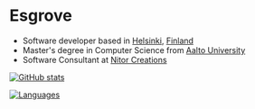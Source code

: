 # Esgrove

- Software developer based in [Helsinki](https://en.wikipedia.org/wiki/Helsinki), [Finland](https://en.wikipedia.org/wiki/Finland)
- Master's degree in Computer Science from [Aalto University](https://www.aalto.fi/en)
- Software Consultant at [Nitor Creations](https://github.com/NitorCreations)

[![GitHub stats](https://github-readme-stats-git-masterrstaa-rickstaa.vercel.app/api?username=esgrove&count_private=true&show_icons=true&theme=github_dark)](https://github.com/anuraghazra/github-readme-stats)

[![Languages](https://github-readme-stats-git-masterrstaa-rickstaa.vercel.app/api/top-langs/?username=esgrove&langs_count=10&layout=compact&exclude_repo=bachelorsthesis,mastersthesis,pathtracer&theme=github_dark)](https://github.com/anuraghazra/github-readme-stats)

